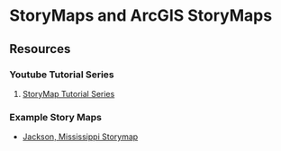 # StoryMaps and ArcGIS StoryMaps
## Resources
### Youtube Tutorial Series 
1. [StoryMap Tutorial Series](https://www.youtube.com/playlist?list=PLXpHG2ApmOtZlBA6ZBdeDHeXDE5pDV3ky)

### Example Story Maps
- [Jackson, Mississippi Storymap](https://storymaps.arcgis.com/stories/f129757a6b6d427ba1472d161dcc8df4)
